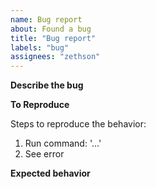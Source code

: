 ```yaml
---
name: Bug report
about: Found a bug
title: "Bug report"
labels: "bug"
assignees: "zethson"
---
```


**Describe the bug**

<!-- A clear and concise description of what the bug is. -->

**To Reproduce**

Steps to reproduce the behavior:

1. Run command: '...'
2. See error

**Expected behavior**

<!-- A clear and concise description of what you expected to happen. -->

